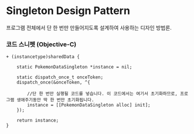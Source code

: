 # Singleton Design Pattern

프로그램 전체에서 단 한 번만 만들어지도록 설계하여 사용하는 디자인 방법론.

### 코드 스니펫 (Objective-C)
```objc
+ (instancetype)sharedData {
    
    static PokemonDataSingleton *instance = nil;
    
    static dispatch_once_t onceToken;
    dispatch_once(&onceToken, ^{
    
    	//단 한 번만 실행될 코드를 넣습니다. 이 코드에서는 여기서 초기화하므로, 프로그램 생애주기동안 딱 한 번만 초기화됩니다.
        instance = [[PokemonDataSingleton alloc] init];
    });
    
    return instance;
}
```